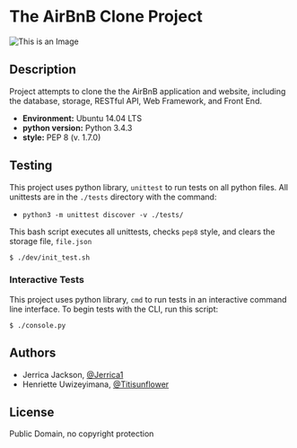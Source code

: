 # The AirBnB Clone Project
![This is an Image](https://cdn.freebiesupply.com/logos/large/2x/airbnb-2-logo-png-transparent.png)

## Description

Project attempts to clone the the AirBnB application and website, including the database, storage, RESTful API, Web Framework, and Front End.

* __Environment:__ Ubuntu 14.04 LTS
* __python version:__ Python 3.4.3
* __style:__ PEP 8 (v. 1.7.0)

## Testing

This project uses python library, `unittest` to run tests on all python files.  All unittests are in the `./tests` directory with the command:

* `python3 -m unittest discover -v ./tests/`

This bash script executes all unittests, checks `pep8` style, and clears the storage file, `file.json`

```
$ ./dev/init_test.sh
```

### Interactive Tests

This project uses python library, `cmd` to run tests in an interactive command line interface.  To begin tests with the CLI, run this script:

```
$ ./console.py
```

## Authors

* Jerrica Jackson, [@Jerrica1](https://github.com/Jerrica1)
* Henriette Uwizeyimana, [@Titisunflower](https://github.com/Titisunflower)

## License

Public Domain, no copyright protection
